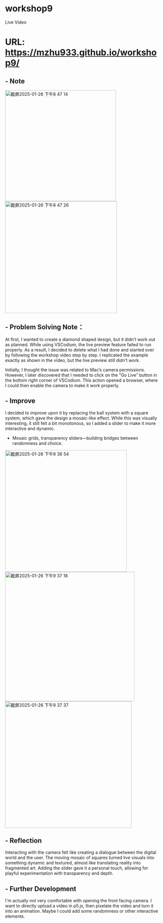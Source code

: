 # workshop9
Live Video
# URL: https://mzhu933.github.io/workshop9/

## - Note 

<img width="361" alt="截屏2025-01-26 下午8 47 14" src="https://github.com/user-attachments/assets/86ffad75-0146-43d2-9de7-ccd177b0279f" />

<img width="364" alt="截屏2025-01-26 下午8 47 26" src="https://github.com/user-attachments/assets/f321d443-5723-4631-b290-8227908663f1" />

## - Problem Solving Note：
At first, I wanted to create a diamond shaped design, but it didn’t work out as planned. While using VSCodium, the live preview feature failed to run properly. As a result, I decided to delete what I had done and started over by following the workshop video step by step. I replicated the example exactly as shown in the video, but the live preview still didn’t work.

Initially, I thought the issue was related to Mac’s camera permissions. However, I later discovered that I needed to click on the “Go Live” button in the bottom right corner of VSCodium. This action opened a browser, where I could then enable the camera to make it work properly.

## - Improve
I decided to improve upon it by replacing the ball system with a square system, which gave the design a mosaic-like effect. While this was visually interesting, it still felt a bit monotonous, so I added a slider to make it more interactive and dynamic.

- Mosaic grids, transparency sliders—building bridges between randomness and choice.
<img width="396" alt="截屏2025-01-26 下午9 36 54" src="https://github.com/user-attachments/assets/b1c44466-3796-495f-9861-d1d39472d295" />

<img width="421" alt="截屏2025-01-26 下午9 37 18" src="https://github.com/user-attachments/assets/ea0f56f3-a17f-4c6e-82b9-114748c74d82" />

<img width="412" alt="截屏2025-01-26 下午9 37 37" src="https://github.com/user-attachments/assets/eb096154-16be-4cbf-8380-5fcf32101a71" />


## - Reflection
Interacting with the camera felt like creating a dialogue between the digital world and the user. The moving mosaic of squares turned live visuals into something dynamic and textured, almost like translating reality into fragmented art. Adding the slider gave it a personal touch, allowing for playful experimentation with transparency and depth.

## - Further Development 
I'm actually not very comfortable with opening the front facing camera. I want to directly upload a video in p5.js, then pixelate the video and turn it into an animation. Maybe I could add some randomness or other interactive elements.








